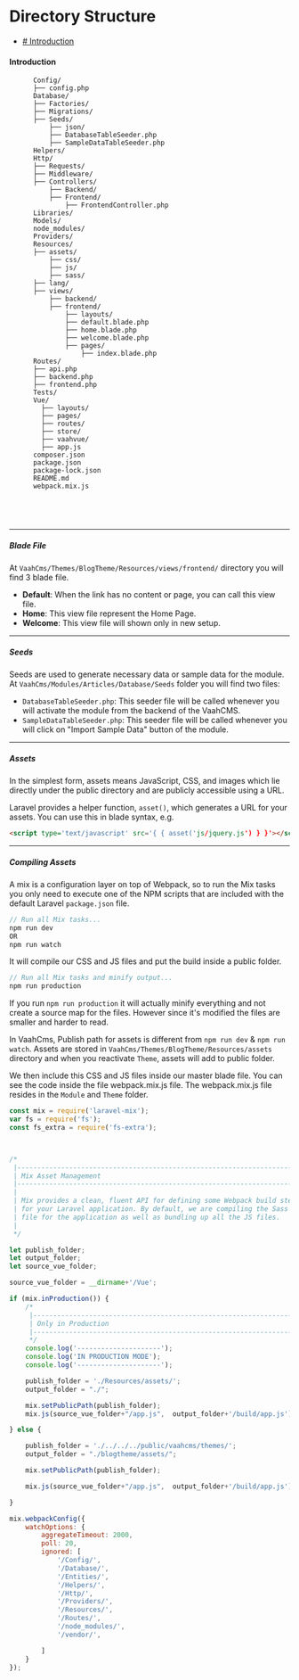 # Directory Structure

- [# Introduction](#introduction)



#### Introduction



```
      Config/
      ├── config.php
      Database/
      ├── Factories/
      ├── Migrations/
      ├── Seeds/
          ├── json/
          ├── DatabaseTableSeeder.php
          ├── SampleDataTableSeeder.php
      Helpers/
      Http/
      ├── Requests/
      ├── Middleware/
      ├── Controllers/
          ├── Backend/
          ├── Frontend/
              ├── FrontendController.php
      Libraries/
      Models/
      node_modules/
      Providers/
      Resources/
      ├── assets/
          ├── css/
          ├── js/
          ├── sass/
      ├── lang/
      ├── views/
          ├── backend/
          ├── frontend/
              ├── layouts/
              ├── default.blade.php
              ├── home.blade.php
              ├── welcome.blade.php
              ├── pages/
                  ├── index.blade.php
      Routes/
      ├── api.php
      ├── backend.php
      ├── frontend.php
      Tests/
      Vue/
        ├── layouts/
        ├── pages/
        ├── routes/
        ├── store/
        ├── vaahvue/
        ├── app.js
      composer.json
      package.json
      package-lock.json
      README.md
      webpack.mix.js


      
    
```



------



##### Blade File

At `VaahCms/Themes/BlogTheme/Resources/views/frontend/` directory you will find 3 blade file.

- **Default**: When the link has no content or page, you can call this view file.
- **Home**: This view file represent the Home Page.
- **Welcome**: This view file will shown only in new setup.

------



##### Seeds

Seeds are used to generate necessary data or sample data for the module. At `VaahCms/Modules/Articles/Database/Seeds` folder you will find two files:

- `DatabaseTableSeeder.php`: This seeder file will be called whenever you will activate the module from the backend of the VaahCMS.
- `SampleDataTableSeeder.php`: This seeder file will be called whenever you will click on "Import Sample Data" button of the module.

------



##### Assets

In the simplest form, assets means JavaScript, CSS, and images which lie directly under the public directory and are publicly accessible using a URL.

Laravel provides a helper function, `asset()`, which generates a URL for your assets. You can use this in blade syntax, e.g.

```html
<script type='text/javascript' src='{ { asset('js/jquery.js') } }'></script>
```




------



##### Compiling Assets

A mix is a configuration layer on top of Webpack, so to run the Mix tasks you only need to execute one of the NPM scripts that are included with the default Laravel `package.json` file.



```js
// Run all Mix tasks...
npm run dev
OR
npm run watch
```

It will compile our CSS and JS files and put the build inside a public folder.



```js
// Run all Mix tasks and minify output...
npm run production
```

If you run `npm run production` it will actually minify everything and not create a source map for the files. However since it's modified the files are smaller and harder to read.

In VaahCms, Publish path for assets is different from `npm run dev` & `npm run watch`. Assets are stored in `VaahCms/Themes/BlogTheme/Resources/assets` directory and when you reactivate `Theme`, assets will add to public folder.

We then include this CSS and JS files inside our master blade file. You can see the code inside the file webpack.mix.js file. The webpack.mix.js file resides in the `Module` and `Theme` folder.



```js
const mix = require('laravel-mix');
var fs = require('fs');
const fs_extra = require('fs-extra');



/*
 |--------------------------------------------------------------------------
 | Mix Asset Management
 |--------------------------------------------------------------------------
 |
 | Mix provides a clean, fluent API for defining some Webpack build steps
 | for your Laravel application. By default, we are compiling the Sass
 | file for the application as well as bundling up all the JS files.
 |
 */

let publish_folder;
let output_folder;
let source_vue_folder;

source_vue_folder = __dirname+'/Vue';

if (mix.inProduction()) {
    /*
     |--------------------------------------------------------------------------
     | Only in Production
     |--------------------------------------------------------------------------
     */
    console.log('---------------------');
    console.log('IN PRODUCTION MODE');
    console.log('---------------------');

    publish_folder = './Resources/assets/';
    output_folder = "./";

    mix.setPublicPath(publish_folder);
    mix.js(source_vue_folder+"/app.js",  output_folder+'/build/app.js').vue();

} else {

    publish_folder = './../../../public/vaahcms/themes/';
    output_folder = "./blogtheme/assets/";

    mix.setPublicPath(publish_folder);

    mix.js(source_vue_folder+"/app.js",  output_folder+'/build/app.js').vue();

}

mix.webpackConfig({
    watchOptions: {
        aggregateTimeout: 2000,
        poll: 20,
        ignored: [
            '/Config/',
            '/Database/',
            '/Entities/',
            '/Helpers/',
            '/Http/',
            '/Providers/',
            '/Resources/',
            '/Routes/',
            '/node_modules/',
            '/vendor/',

        ]
    }
});
```

